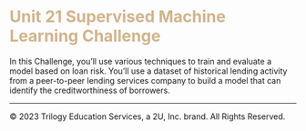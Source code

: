 # <span style="color:tan"> Unit 21 Supervised Machine Learning Challenge </span>

In this Challenge, you’ll use various techniques to train and evaluate a model based on loan risk. You’ll use a dataset of historical lending activity from a peer-to-peer lending services company to build a model that can identify the creditworthiness of borrowers.

- - -

© 2023 Trilogy Education Services, a 2U, Inc. brand. All Rights Reserved.